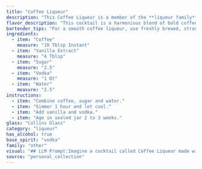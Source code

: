 ```yaml
---
title: "Coffee Liqueur"
description: "This Coffee Liqueur is a member of the **liqueur family**, a category of sweet, flavored spirits.  Its origin likely traces back to the 18th century, as coffee and vanilla were already popular ingredients in European cuisine.  "
flavor_description: "This cocktail is a harmonious blend of bold coffee and sweet vanilla, balanced by the smooth vodka and a hint of sugar.  The coffee flavor is robust and upfront, with a touch of bitterness that is softened by the warm vanilla notes.  The vodka provides a clean, crisp base, while the water ensures a smooth and well-rounded finish. "
bartender_tips: "For a smooth coffee liqueur, use freshly brewed, strong coffee. Steep the coffee grounds for a slightly longer time than usual for a more concentrated flavor. A high-quality vodka will yield a cleaner taste. Vanilla extract enhances the coffee aroma, so use a good quality one. Finally, adjust sugar to your preference - a little goes a long way!  "
ingredients:
  - item: "Coffee"
    measure: "10 Tblsp Instant"
  - item: "Vanilla Extract"
    measure: "4 Tblsp"
  - item: "Sugar"
    measure: "2.5"
  - item: "Vodka"
    measure: "1 Qt"
  - item: "Water"
    measure: "2.5"
instructions:
  - item: "Combine coffee, sugar and water."
  - item: "Simmer 1 hour and let cool."
  - item: "Add vanilla and vodka."
  - item: "Age in sealed jar 2 to 3 weeks."
glass: "Collins Glass"
category: "liqueur"
has_alcohol: true
base_spirit: "vodka"
family: "other"
visual: "## LLM Prompt:Imagine a cocktail called Coffee Liqueur made with coffee, vanilla extract, sugar, vodka, and water. Describe its appearance in detail, considering the following:* **Color:**  What is the overall hue of the cocktail? Is it a deep, rich brown? Does it have a hint of amber or caramel?* **Clarity:** Is the cocktail clear, or does it have a slight haze or cloudiness? * **Texture:** Is the cocktail smooth and silky, or does it have any visible particles or sediment?* **Garnish:** Is there a garnish, and if so, what does it look like and how does it complement the overall visual appeal?Remember to use vivid language and evocative imagery to paint a picture of the Coffee Liqueur in your mind.  "
source: "personal_collection"
---
```



